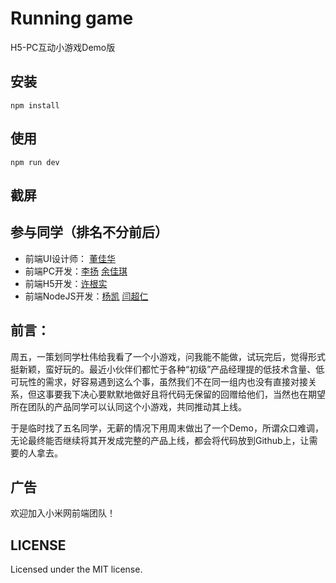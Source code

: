 # Running game

H5-PC互动小游戏Demo版

## 安装

```shell
npm install
```

## 使用

```shell
npm run dev
```

## 截屏



## 参与同学（排名不分前后）

* 前端UI设计师： [董佳华](https://github.com/jiahuamld)
* 前端PC开发：[李扬](https://github.com/liyanging) [余佳琪](https://github.com/jiahuamld)
* 前端H5开发：[许根实](https://github.com/BlancheXu)
* 前端NodeJS开发：[杨凯](https://github.com/boguan) [闫超仁](https://github.com/ycr6708536)

## 前言：

周五，一策划同学杜伟给我看了一个小游戏，问我能不能做，试玩完后，觉得形式挺新颖，蛮好玩的。最近小伙伴们都忙于各种“初级”产品经理提的低技术含量、低可玩性的需求，好容易遇到这么个事，虽然我们不在同一组内也没有直接对接关系，但这事要我下决心要默默地做好且将代码无保留的回赠给他们，当然也在期望所在团队的产品同学可以认同这个小游戏，共同推动其上线。

于是临时找了五名同学，无薪的情况下用周末做出了一个Demo，所谓众口难调，无论最终能否继续将其开发成完整的产品上线，都会将代码放到Github上，让需要的人拿去。


## 广告

欢迎加入小米网前端团队！

## LICENSE

Licensed under the MIT license.
